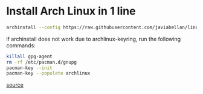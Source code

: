 # Install Arch Linux in 1 line



```bash
archinstall --config https://raw.githubusercontent.com/javiabellan/linux/master/server-g3.json
```


if archinstall does not work due to archlinux-keyring, run the following commands:

```bash
killall gpg-agent
rm -rf /etc/pacman.d/gnupg
pacman-key --init
pacman-key --populate archlinux
```

[source](https://github.com/archlinux/archinstall/issues/1389#issuecomment-1190773779)
